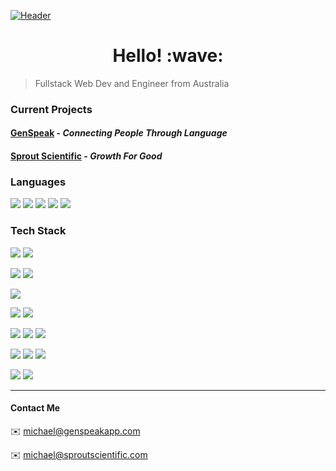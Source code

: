 [![Header](https://rayner-bucket.s3-ap-southeast-2.amazonaws.com/utils/github-banner.png "Header")](https://www.genspeakapp.com)
<h1 align="center"> Hello! :wave:</h1>

> Fullstack Web Dev and Engineer from Australia

### Current Projects
#### [GenSpeak](https://genspeakapp.com) - *Connecting People Through Language*
#### [Sprout Scientific](https://sproutscientific.com) - *Growth For Good*

### Languages
![](https://img.shields.io/badge/ES6-Javascript-informational?style=for-the-badge&logo=JavaScript&color=f7d71e)
![](https://img.shields.io/badge/HTML5-HTML-informational?style=for-the-badge&logo=HTML5&color=e34f26)
![](https://img.shields.io/badge/CSS3-CSS-informational?style=for-the-badge&logo=CSS3&color=1572b6)
![](https://img.shields.io/badge/SASS-SCSS-informational?style=for-the-badge&logo=SASS&color=CC6699)
![](https://img.shields.io/badge/JSON-JSON-informational?style=for-the-badge&logo=JSON&color=000000)

### Tech Stack
![](https://img.shields.io/badge/React.JS-ClientSide-informational?style=for-the-badge&logo=react&color=61dafb)
![](https://img.shields.io/badge/Next.JS-ClientSide-informational?style=for-the-badge&logo=next.js&color=000000)

![](https://img.shields.io/badge/Express.JS-ServerSide-informational?style=for-the-badge&logo=express&color=db7b1b)
![](https://img.shields.io/badge/Node.JS-ServerSide-informational?style=for-the-badge&logo=node.js&color=339933)

![](https://img.shields.io/badge/MongoDB-Database-informational?style=for-the-badge&logo=mongoDB&color=47a248)

![](https://img.shields.io/badge/Socket.io-WebSockets-informational?style=for-the-badge&logo=socket.io&color=010101)
![](https://img.shields.io/badge/Mocha-Testing-informational?style=for-the-badge&logo=mocha&color=8D6748)

![](https://img.shields.io/badge/GitHubActions-CI/CD-informational?style=for-the-badge&logo=github-actions&color=2088ff)
![](https://img.shields.io/badge/Sentry-ErrorTracking-informational?style=for-the-badge&logo=sentry&color=362D59)
![](https://img.shields.io/badge/Heroku-Hosting-informational?style=for-the-badge&logo=heroku&color=430098)

![](https://img.shields.io/badge/Git-VersionControl-informational?style=for-the-badge&logo=git&color=F05032)
![](https://img.shields.io/badge/GitHub-VersionControl-informational?style=for-the-badge&logo=github&color=181717)
![](https://img.shields.io/badge/BitBucket-VersionControl-informational?style=for-the-badge&logo=bitbucket&color=0052CC)

![](https://img.shields.io/badge/Trello-Management-informational?style=for-the-badge&logo=trello&color=0079bf)
![](https://img.shields.io/badge/Slack-Management-informational?style=for-the-badge&logo=slack&color=4A154B)

*****

#### Contact Me
:envelope: michael@genspeakapp.com

:envelope: michael@sproutscientific.com
